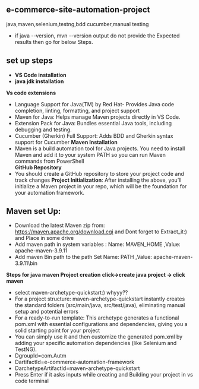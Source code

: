 ## e-commerce-site-automation-project
java,maven,selenium,testng,bdd cucumber,manual testing
- if java --version, mvn --version output do not provide the Expected results then go for below Steps.

## set up steps
- **VS Code installation** 
- **java jdk installation**

**Vs code extensions**
-  	Language Support for Java(TM) by Red Hat- Provides Java code completion, linting, formatting, and project support
- 	Maven for Java: Helps manage Maven projects directly in VS Code.
- 	Extension Pack for Java: Bundles essential Java tools, including debugging and testing.
-	 Cucumber (Gherkin) Full Support: Adds BDD and Gherkin syntax support for Cucumber 
**Maven Installation**
-	Maven is a build automation tool for Java projects. You need to install Maven and add it to your system PATH so you can run Maven commands from PowerShell	
**GitHub Repository** 
-	You should create a GitHub repository to store your project code and track changes
**Project Initialization**: After installing the above, you’ll initialize a Maven project in your repo, which will be the foundation for your automation framework.
 	
## Maven set Up:
-	Download the latest Maven zip from: https://maven.apache.org/download.cgi and Dont forget to Extract_it:) and Place in some drive 
-	Add maven path in system variables :  Name: MAVEN_HOME ,Value: apache-maven-3.9.11
-  Add maven Bin path to the path Set Name: PATH ,Value: apache-maven-3.9.11\bin
  
**Steps for java maven Project creation**
**click->create java project -> click maven** 
- select maven-archetype-quickstart:) whyyy??
- For a project structure: maven-archetype-quickstart instantly creates the standard folders (src/main/java, src/test/java), eliminating manual setup and potential errors
- For a ready-to-run template: This archetype generates a functional pom.xml with essential configurations and dependencies, giving you a solid starting point for your project
- You can simply use it and then customize the generated pom.xml by adding your specific automation dependencies (like Selenium and TestNG).
- DgroupId=com.Autm 
- DartifactId=e-commerce-automation-framework 
- DarchetypeArtifactId=maven-archetype-quickstart
- Press Enter if it asks inputs while creating and Building your project in vs code terminal

